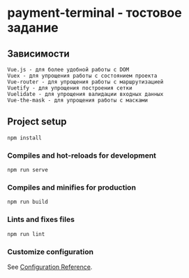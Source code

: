 # payment-terminal - тостовое задание

## Зависимости
```
Vue.js - для более удобной работы с DOM
Vuex - для упрощения работы с состоянием проекта
Vue-router - для упрощения работы с маршрутизацией
Vuetify - для упрощения построения сетки 
Vuelidate - для упрощения валидации входных данных
Vue-the-mask - для упрощения работы с масками 
```

## Project setup
```
npm install
```

### Compiles and hot-reloads for development
```
npm run serve
```

### Compiles and minifies for production
```
npm run build
```

### Lints and fixes files
```
npm run lint
```

### Customize configuration
See [Configuration Reference](https://cli.vuejs.org/config/).
